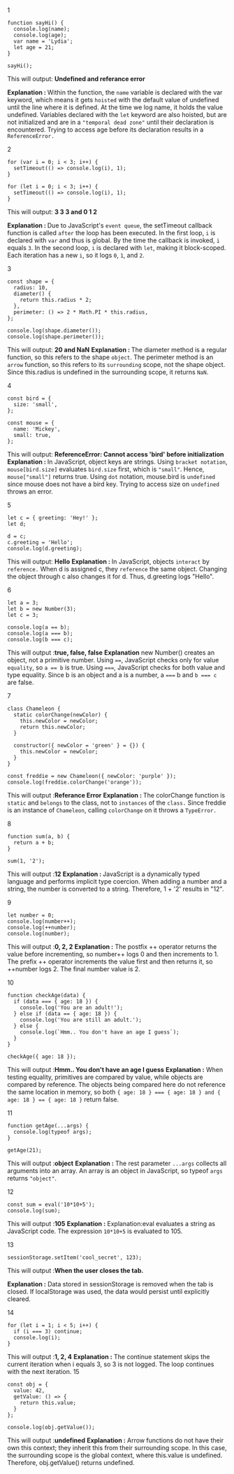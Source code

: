 1
```
function sayHi() {
  console.log(name);
  console.log(age);
  var name = 'Lydia';
  let age = 21;
}

sayHi();
```
This will output: <b>Undefined and referance error</b>

<b>Explanation : </b>
Within the function, the `name` variable is declared with the var keyword, which means it gets `hoisted` with the default value of undefined until the line where it is defined. At the time we log name, it holds the value undefined. Variables declared with the `let` keyword are also hoisted, but are not initialized and are in a `"temporal dead zone"` until their declaration is encountered. Trying to access age before its declaration results in a `ReferenceError.`

2

```
for (var i = 0; i < 3; i++) {
  setTimeout(() => console.log(i), 1);
}

for (let i = 0; i < 3; i++) {
  setTimeout(() => console.log(i), 1);
}

```
This will output: <b>3 3 3 and 0 1 2</b>

<b>Explanation : </b>
Due to JavaScript's `event queue`, the setTimeout callback function is called `after` the loop has been executed. In the first loop, `i` is declared with `var` and thus is global. By the time the callback is invoked, `i` equals `3`. In the second loop, `i` is declared with `let`, making it block-scoped. Each iteration has a new `i`, so it logs `0`, `1`, and `2`.

3
```
const shape = {
  radius: 10,
  diameter() {
    return this.radius * 2;
  },
  perimeter: () => 2 * Math.PI * this.radius,
};

console.log(shape.diameter());
console.log(shape.perimeter());
```
This will output: <b>20 and NaN</b>
<b>Explanation : </b>
The diameter method is a regular function, so this refers to the shape `object`. The perimeter method is an `arrow` function, so this refers to its `surrounding` scope, not the shape object. Since this.radius is undefined in the surrounding scope, it returns `NaN`.


4
```
const bird = {
  size: 'small',
};

const mouse = {
  name: 'Mickey',
  small: true,
};
```
This will output: <b>ReferenceError: Cannot access 'bird' before initialization</b>
<b>Explanation : </b>
In JavaScript, object keys are strings. Using `bracket notation`, `mouse[bird.size]` evaluates `bird.size` first, which is `"small"`. Hence, `mouse["small"]` returns true. Using `dot` notation, mouse.bird is `undefined` since mouse does not have a bird key. Trying to access size on `undefined` throws an error.

5
```
let c = { greeting: 'Hey!' };
let d;

d = c;
c.greeting = 'Hello';
console.log(d.greeting);
```
This will output: <b>Hello</b>
<b>Explanation : </b>
In JavaScript, objects `interact` by `reference.` When d is assigned c, they `reference` the same object. Changing the object through c also changes it for d. Thus, d.greeting logs "Hello".

6
```
let a = 3;
let b = new Number(3);
let c = 3;

console.log(a == b);
console.log(a === b);
console.log(b === c);
```
This will output :<b>true, false, false</b>
<b>Explanation</b>
new Number() creates an object, not a primitive number. Using `==`, JavaScript checks only for value `equality`, so `a == b` is true. Using `===`, JavaScript checks for both value and type equality. Since b is an object and a is a number, a `===` b and `b === c` are false.

7
```
class Chameleon {
  static colorChange(newColor) {
    this.newColor = newColor;
    return this.newColor;
  }

  constructor({ newColor = 'green' } = {}) {
    this.newColor = newColor;
  }
}

const freddie = new Chameleon({ newColor: 'purple' });
console.log(freddie.colorChange('orange'));
```
This will output :<b>Referance Error</b>
<b>Explanation : </b>
The colorChange function is `static` and `belongs` to the class, not to `instances` of the `class.` Since freddie is an instance of `Chameleon`, calling `colorChange` on it throws a `TypeError.`

8
```
function sum(a, b) {
  return a + b;
}

sum(1, '2');
```
This will output :<b>12</b>
<b>Explanation : </b>
JavaScript is a dynamically typed language and performs implicit type coercion. When adding a number and a string, the number is converted to a string. Therefore, 1 + '2' results in "12".

9
```
let number = 0;
console.log(number++);
console.log(++number);
console.log(number);
```
This will output :<b>0, 2, 2</b>
<b>Explanation :</b>
The postfix ++ operator returns the value before incrementing, so number++ logs 0 and then increments to 1. The prefix ++ operator increments the value first and then returns it, so ++number logs 2. The final number value is 2.

10

```
function checkAge(data) {
  if (data === { age: 18 }) {
    console.log('You are an adult!');
  } else if (data == { age: 18 }) {
    console.log('You are still an adult.');
  } else {
    console.log(`Hmm.. You don't have an age I guess`);
  }
}

checkAge({ age: 18 });
```
This will output :<b>Hmm.. You don't have an age I guess</b>
<b>Explanation :</b>
When testing equality, primitives are compared by value, while objects are compared by reference. The objects being compared here do not reference the same location in memory, so both `{ age: 18 } === { age: 18 } and { age: 18 } == { age: 18 }` return false.

11
```
function getAge(...args) {
  console.log(typeof args);
}

getAge(21);
```
This will output :<b>object</b>
<b>Explanation :</b>
The rest parameter `...args` collects all arguments into an array. An array is an object in JavaScript, so typeof `args` returns `"object"`.

12
```
const sum = eval('10*10+5');
console.log(sum);
```
This will output :<b>105</b>
<b>Explanation :</b>
Explanation:eval evaluates a string as JavaScript code. The expression `10*10+5` is evaluated to 105.

13
```
sessionStorage.setItem('cool_secret', 123);
```
This will output :<b>When the user closes the tab.</b>

<b>Explanation :</b>
Data stored in sessionStorage is removed when the tab is closed. If localStorage was used, the data would persist until explicitly cleared.

14
```
for (let i = 1; i < 5; i++) {
  if (i === 3) continue;
  console.log(i);
}
```
This will output :<b>1, 2, 4</b>
<b>Explanation :</b>
The continue statement skips the current iteration when i equals 3, so 3 is not logged. The loop continues with the next iteration.
15
```
const obj = {
  value: 42,
  getValue: () => {
    return this.value;
  }
};

console.log(obj.getValue());
```
This will output :<b>undefined</b>
<b>Explanation :</b>
Arrow functions do not have their own this context; they inherit this from their surrounding scope. In this case, the surrounding scope is the global context, where this.value is undefined. Therefore, obj.getValue() returns undefined.





